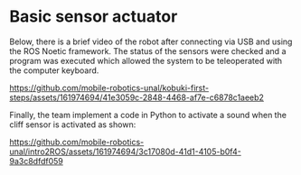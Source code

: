 # Basic sensor actuator 
<!-- 
Construya un archivo en Python que permita hacer la lectura de la información del sensor cliff y active
un sonido al ocurrir un evento con ese sensor. Active también el modo de teleoperación por teclado al
mismo tiempo para controlar el movimiento del Kobuki.
-->

Below, there is a brief video of the robot after connecting via USB and using the ROS Noetic framework. The status of the sensors were checked and a program was executed which allowed the system to be teleoperated with the computer keyboard.

https://github.com/mobile-robotics-unal/kobuki-first-steps/assets/161974694/41e3059c-2848-4468-af7e-c6878c1aeeb2

Finally, the team implement a code in Python to activate a sound when the cliff sensor is activated as shown:

https://github.com/mobile-robotics-unal/intro2ROS/assets/161974694/3c17080d-41d1-4105-b0f4-9a3c8dfdf059
